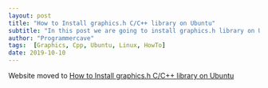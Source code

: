 ```yaml
---
layout: post
title: "How to Install graphics.h C/C++ library on Ubuntu"
subtitle: "In this post we are going to install graphics.h library on Ubuntu and to use it with gcc or g++ compiler. graphics.h provides access to a simple graphics library that makes it possible to draw lines, rectangles, ovals, arcs, polygons, images, and strings on a graphical window."
author: "Programmercave"
tags:  [Graphics, Cpp, Ubuntu, Linux, HowTo]
date: 2019-10-10
---
```


Website moved to [How to Install graphics.h C/C++ library on Ubuntu](hhttps://programmercave.com/blog/2019/10/10/How-to-Install-graphics.h-C-C++-library-on-Ubuntu)